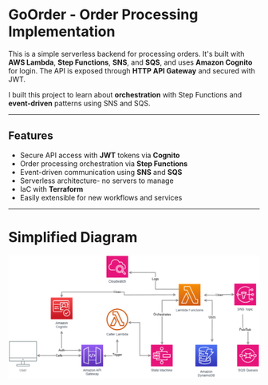 # GoOrder - Order Processing Implementation

This is a simple serverless backend for processing orders. It's built with **AWS Lambda**, **Step Functions**, **SNS**, and **SQS**, and uses **Amazon Cognito** for login. The API is exposed through **HTTP API Gateway** and secured with JWT.

I built this project to learn about **orchestration** with Step Functions and **event-driven** patterns using SNS and SQS.

---

## Features

- Secure API access with **JWT** tokens via **Cognito**
- Order processing orchestration via **Step Functions**
- Event-driven communication using **SNS** and **SQS**
- Serverless architecture- no servers to manage
- IaC with **Terraform**
- Easily extensible for new workflows and services

---

# Simplified Diagram

![Architecture Diagram](docs/goorder-diagram.png)
